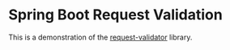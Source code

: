 Spring Boot Request Validation
==============================

This is a demonstration of the [request-validator](https://github.com/SeunMatt/request-validator) library.
